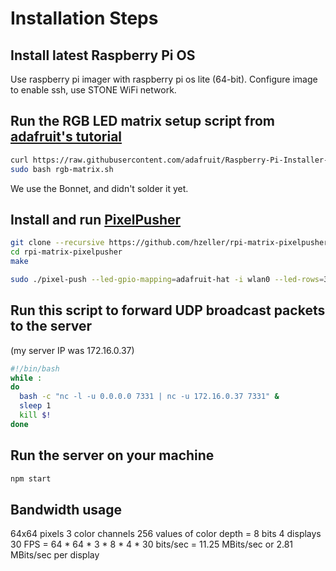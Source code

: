 # Installation Steps

## Install latest Raspberry Pi OS

Use raspberry pi imager with raspberry pi os lite (64-bit).
Configure image to enable ssh, use STONE WiFi network.

## Run the RGB LED matrix setup script from [adafruit's tutorial](https://learn.adafruit.com/adafruit-rgb-matrix-plus-real-time-clock-hat-for-raspberry-pi/driving-matrices)

```sh
curl https://raw.githubusercontent.com/adafruit/Raspberry-Pi-Installer-Scripts/main/rgb-matrix.sh >rgb-matrix.sh
sudo bash rgb-matrix.sh
```

We use the Bonnet, and didn't solder it yet.

## Install and run [PixelPusher](https://github.com/hzeller/rpi-matrix-pixelpusher)

```sh
git clone --recursive https://github.com/hzeller/rpi-matrix-pixelpusher.git
cd rpi-matrix-pixelpusher
make
```

```sh
sudo ./pixel-push --led-gpio-mapping=adafruit-hat -i wlan0 --led-rows=32 --led-cols=64
```

## Run this script to forward UDP broadcast packets to the server
(my server IP was 172.16.0.37)

```sh
#!/bin/bash
while :
do
  bash -c "nc -l -u 0.0.0.0 7331 | nc -u 172.16.0.37 7331" &
  sleep 1
  kill $!
done
```

## Run the server on your machine

```sh
npm start
```

## Bandwidth usage
64x64 pixels
3 color channels
256 values of color depth = 8 bits
4 displays
30 FPS
= 64 * 64 * 3 * 8 * 4 * 30 bits/sec
= 11.25 MBits/sec or 2.81 MBits/sec per display